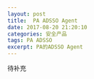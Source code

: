 ```yaml
---
layout: post
title:  PA ADSSO Agent
date: 2017-08-20 21:20:10
categories: 安全产品
tags: PA ADSSO
excerpt: PA的ADSSO Agent
---
```


待补充
